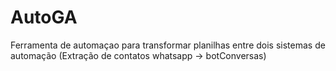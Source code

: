 # AutoGA
Ferramenta de automaçao para transformar planilhas entre dois sistemas de automação (Extração de contatos  whatsapp -> botConversas) 
